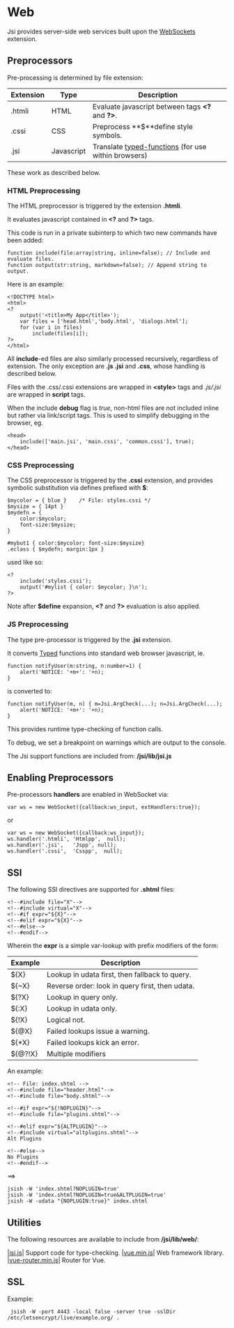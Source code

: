 Web
========
<div id="sectmenu"></div>

Jsi provides server-side web services built upon the [WebSockets](Builtins.md#WebSocket) extension.

Preprocessors
----
Pre-processing is determined by file extension:


Extension | Type       | Description
----------|------------|---------------------------------------------------------------------
.htmli    | HTML       | Evaluate javascript between tags **&lt;?** and **?&gt;**.
.cssi     | CSS        | Preprocess **$**define style symbols.
.jsi      | Javascript | Translate [typed-functions](./functions.wiki) (for use within browsers)

These work as described below.

### HTML Preprocessing
The HTML preprocessor is triggered by the extension <b>.htmli</b>.

It evaluates javascript contained in <b>&lt;?</b> and <b>?&gt;</b> tags.

This code is run in a private subinterp to which two new commands have been added:

    function include(file:array|string, inline=false); // Include and evaluate files.
    function output(str:string, markdown=false); // Append string to output.

Here is an example:

    <!DOCTYPE html>
    <html>
    <?
        output('<title>My App</title>');
        var files = ['head.html','body.html', 'dialogs.html'];
        for (var i in files)
            include(files[i]);
    ?>
    </html>

All <b>include</b>-ed files are also similarly processed recursively, regardless of extension.
The only exception are <b>.js .jsi</b> and <b>.css</b>,
whose handling is described below.

Files with the .css/.cssi extensions are wrapped in <b>&lt;style></b> tags
and *.js/.jsi* are wrapped in **script** tags.

When the include **debug** flag is *true*, non-html files are not included inline but rather
via link/script tags.  This is used to simplify debugging in the browser, eg.

    <head>
        include(['main.jsi', 'main.cssi', 'common.cssi'], true);
    </head>


### CSS Preprocessing
The CSS preprocessor is triggered by the <b>.cssi</b> extension, and provides symbolic substitution via defines prefixed with <b>$</b>:

    $mycolor = { blue }    /* File: styles.cssi */
    $mysize = { 14pt }
    $mydefn = {
        color:$mycolor;
        font-size:$mysize;
    }
      
    #mybut1 { color:$mycolor; font-size:$mysize}
    .eclass { $mydefn; margin:1px }

used like so:

    <?
        include('styles.cssi');
        output('#mylist { color: $mycolor; }\n');
    ?>


Note  after **$define** expansion, <b>&lt;?</b> and <b>?&gt;</b> evaluation is also applied.

### JS Preprocessing

The type pre-processor is triggered by the **.jsi** extension.

It converts [Typed](Types.md) functions into standard web browser javascript, ie.

    function notifyUser(m:string, n:number=1) {
        alert('NOTICE: '+m+': '+n);
    }

is converted to:

    function notifyUser(m, n) { m=Jsi.ArgCheck(...); n=Jsi.ArgCheck(...);
        alert('NOTICE: '+m+': '+n);
    }


This provides runtime type-checking of function calls.

To debug, we set a breakpoint on warnings which are output
to the console.

The Jsi support functions are included from: <b>/jsi/lib/jsi.js</b>

Enabling Preprocessors
----

Pre-processors **handlers** are enabled in WebSocket via:

    var ws = new WebSocket({callback:ws_input, extHandlers:true});
    
or

    var ws = new WebSocket({callback:ws_input});
    ws.handler('.htmli', 'Htmlpp',  null);
    ws.handler('.jsi',   'Jspp', null);
    ws.handler('.cssi',  'Csspp',  null);

SSI
---
The following SSI directives are supported for **.shtml** files:

    <!--#include file="X"-->
    <!--#include virtual="X"-->
    <!--#if expr="${X}"-->
    <!--#elif expr="${X}"-->
    <!--#else-->
    <!--#endif-->

Wherein the **expr** is a simple var-lookup with prefix modifiers of the form:

|Example|Description|
|-------|---|
|${X}   | Lookup in udata first, then fallback to query. |
|${~X}  | Reverse order: look in query first, then udata. |
|${?X}  | Lookup in query only. |
|${:X}  | Lookup in udata only. |
|${!X}  | Logical not. |
|${@X}  | Failed lookups issue a warning. |
|${*X}  | Failed lookups kick an error. |
|${@?!X}| Multiple modifiers |

An example:

    <!-- File: index.shtml -->
    <!--#include file="header.html"-->
    <!--#include file="body.shtml"-->
    
    <!--#if expr="${!NOPLUGIN}"-->
    <!--#include file="plugins.shtml"-->
    
    <!--#elif expr="${ALTPLUGIN}"-->
    <!--#include virtual="altplugins.shtml"-->
    Alt Plugins
    
    <!--#else-->
    No Plugins
    <!--#endif-->

==>

    jsish -W 'index.shtml?NOPLUGIN=true'
    jsish -W 'index.shtml?NOPLUGIN=true&ALTPLUGIN=true'
    jsish -W -udata "{NOPLUGIN:true}" index.shtml

Utilities
----

The following resources are available to include from **/jsi/lib/web/**:

|[jsi.js](jsi.js.md)| Support code for type-checking.
|[vue.min.js](https://vuejs.org/)| Web framework library.
|[vue-router.min.js](https://router.vuejs.org/)| Router for Vue.

SSL
----

Example:

     jsish -W -port 4443 -local false -server true -sslDir /etc/letsencrypt/live/example.org/ .

